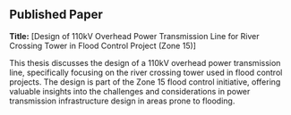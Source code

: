 ## Published Paper

**Title:** [Design of 110kV Overhead Power Transmission Line for River Crossing Tower in Flood Control Project (Zone 15)]

This thesis discusses the design of a 110kV overhead power transmission line, specifically focusing on the river crossing tower used in flood control projects. The design is part of the Zone 15 flood control initiative, offering valuable insights into the challenges and considerations in power transmission infrastructure design in areas prone to flooding.

